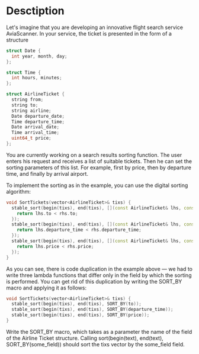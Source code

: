 # Desctiption

Let's imagine that you are developing an innovative flight search service AviaScanner. In your service, the ticket is presented in the form of a structure

```c++
struct Date {
  int year, month, day;
};

struct Time {
  int hours, minutes;
};

struct AirlineTicket {
  string from;
  string to;
  string airline;
  Date departure_date;
  Time departure_time;
  Date arrival_date;
  Time arrival_time;
  uint64_t price;
};
```

You are currently working on a search results sorting function. The user enters his request and receives a list of suitable tickets. Then he can set the sorting parameters of this list. For example, first by price, then by departure time, and finally by arrival airport.

To implement the sorting as in the example, you can use the digital sorting algorithm:

```c++
void SortTickets(vector<AirlineTicket>& tixs) {
  stable_sort(begin(tixs), end(tixs), [](const AirlineTicket& lhs, const AirlineTicket& rhs) {
    return lhs.to < rhs.to;
  });
  stable_sort(begin(tixs), end(tixs), [](const AirlineTicket& lhs, const AirlineTicket& rhs) {
    return lhs.departure_time < rhs.departure_time;
  });
  stable_sort(begin(tixs), end(tixs), [](const AirlineTicket& lhs, const AirlineTicket& rhs) {
    return lhs.price < rhs.price;
  });
}
```

As you can see, there is code duplication in the example above — we had to write three lambda functions that differ only in the field by which the sorting is performed. You can get rid of this duplication by writing the SORT_BY macro and applying it as follows:

```c++
void SortTickets(vector<AirlineTicket>& tixs) {
  stable_sort(begin(tixs), end(tixs), SORT_BY(to));
  stable_sort(begin(tixs), end(tixs), SORT_BY(departure_time));
  stable_sort(begin(tixs), end(tixs), SORT_BY(price));
}
```

Write the SORT_BY macro, which takes as a parameter the name of the field of the Airline Ticket structure. Calling sort(begin(text), end(text), SORT_BY(some_field)) should sort the tixs vector by the some_field field.